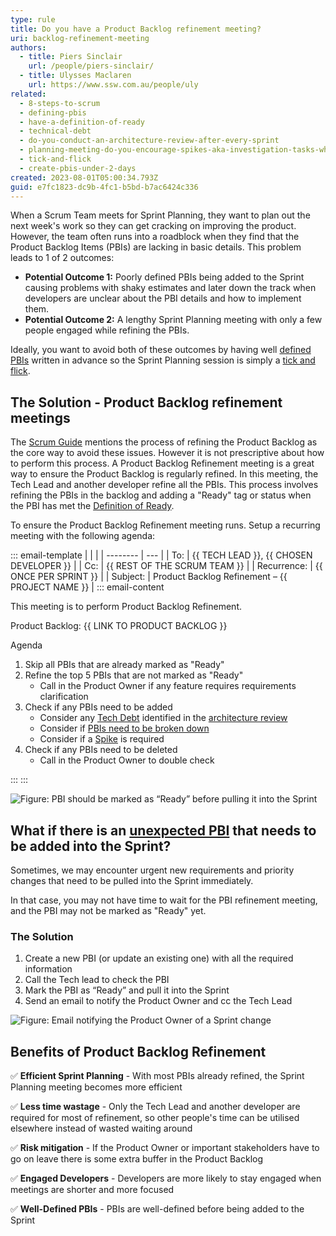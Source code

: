 ```yaml
---
type: rule
title: Do you have a Product Backlog refinement meeting?
uri: backlog-refinement-meeting
authors:
  - title: Piers Sinclair
    url: /people/piers-sinclair/
  - title: Ulysses Maclaren
    url: https://www.ssw.com.au/people/uly
related:
  - 8-steps-to-scrum
  - defining-pbis
  - have-a-definition-of-ready
  - technical-debt
  - do-you-conduct-an-architecture-review-after-every-sprint
  - planning-meeting-do-you-encourage-spikes-aka-investigation-tasks-when-a-story-is-inestimable
  - tick-and-flick
  - create-pbis-under-2-days
created: 2023-08-01T05:00:34.793Z
guid: e7fc1823-dc9b-4fc1-b5bd-b7ac6424c336
---
```



When a Scrum Team meets for Sprint Planning, they want to plan out the next week's work so they can get cracking on improving the product. However, the team often runs into a roadblock when they find that the Product Backlog Items (PBIs) are lacking in basic details. This problem leads to 1 of 2 outcomes:
- **Potential Outcome 1:** Poorly defined PBIs being added to the Sprint causing problems with shaky estimates and later down the track when developers are unclear about the PBI details and how to implement them.
- **Potential Outcome 2:** A lengthy Sprint Planning meeting with only a few people engaged while refining the PBIs.

Ideally, you want to avoid both of these outcomes by having well [defined PBIs](/defining-pbis) written in advance so the Sprint Planning session is simply a [tick and flick](/tick-and-flick).
 
<!--endintro-->

## The Solution - Product Backlog refinement meetings

The [Scrum Guide](https://scrumguides.org/scrum-guide.html) mentions the process of refining the Product Backlog as the core way to avoid these issues. However it is not prescriptive about how to perform this process. A Product Backlog Refinement meeting is a great way to ensure the Product Backlog is regularly refined. In this meeting, the Tech Lead and another developer refine all the PBIs. This process involves refining the PBIs in the backlog and adding a "Ready" tag or status when the PBI has met the [Definition of Ready](/have-a-definition-of-ready).

To ensure the Product Backlog Refinement meeting runs. Setup a recurring meeting with the following agenda:

::: email-template
|          |     |
| -------- | --- |
| To:      | {{ TECH LEAD }}, {{ CHOSEN DEVELOPER }} |
| Cc:      | {{ REST OF THE SCRUM TEAM }} |
| Recurrence:      | {{ ONCE PER SPRINT }} |
| Subject: | Product Backlog Refinement –  {{ PROJECT NAME }} |
::: email-content 

This meeting is to perform Product Backlog Refinement.

Product Backlog: {{ LINK TO PRODUCT BACKLOG }}

Agenda
1. Skip all PBIs that are already marked as "Ready"
2. Refine the top 5 PBIs that are not marked as "Ready"
    - Call in the Product Owner if any feature requires requirements clarification
3. Check if any PBIs need to be added
    - Consider any [Tech Debt](/technical-debt) identified in the [architecture review](/do-you-conduct-an-architecture-review-after-every-sprint)
    - Consider if [PBIs need to be broken down](/create-pbis-under-2-days)
    - Consider if a [Spike](/encourage-spikes-when-a-story-is-inestimable) is required
5. Check if any PBIs need to be deleted
    - Call in the Product Owner to double check

:::
:::

![Figure: PBI should be marked as “Ready” before pulling it into the Sprint](pbi-marked-as-done.png)

## What if there is an [unexpected PBI](/unexpected-requests/) that needs to be added into the Sprint?
 
Sometimes, we may encounter urgent new requirements and priority changes that need to be pulled into the Sprint immediately.
 
In that case, you may not have time to wait for the PBI refinement meeting, and the PBI may not be marked as "Ready" yet.
 
### The Solution
1. Create a new PBI (or update an existing one) with all the required information
2. Call the Tech lead to check the PBI
3. Mark the PBI as “Ready” and pull it into the Sprint
4. Send an email to notify the Product Owner and cc the Tech Lead

![Figure: Email notifying the Product Owner of a Sprint change](pbi-refinement-email.png)

## Benefits of Product Backlog Refinement

✅ **Efficient Sprint Planning** - With most PBIs already refined, the Sprint Planning meeting becomes more efficient

✅ **Less time wastage** - Only the Tech Lead and another developer are required for most of refinement, so other people's time can be utilised elsewhere instead of wasted waiting around

✅ **Risk mitigation** - If the Product Owner or important stakeholders have to go on leave there is some extra buffer in the Product Backlog

✅ **Engaged Developers** - Developers are more likely to stay engaged when meetings are shorter and more focused

✅ **Well-Defined PBIs** - PBIs are well-defined before being added to the Sprint
